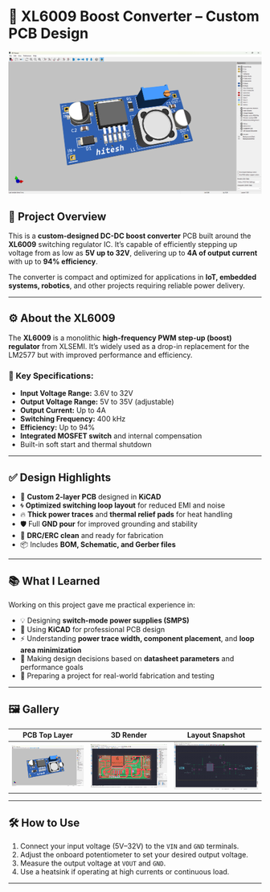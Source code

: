 # 🔋 XL6009 Boost Converter – Custom PCB Design

![XL6009 PCB Banner](XL6009-Boost-Converter/Images/3D_View_Top.png) 

## 📘 Project Overview

This is a **custom-designed DC-DC boost converter** PCB built around the **XL6009** switching regulator IC. It’s capable of efficiently stepping up voltage from as low as **5V up to 32V**, delivering up to **4A of output current** with up to **94% efficiency**.

The converter is compact and optimized for applications in **IoT, embedded systems, robotics**, and other projects requiring reliable power delivery.

---

## ⚙️ About the XL6009

The **XL6009** is a monolithic **high-frequency PWM step-up (boost) regulator** from XLSEMI. It’s widely used as a drop-in replacement for the LM2577 but with improved performance and efficiency.

### 🔑 Key Specifications:
- **Input Voltage Range:** 3.6V to 32V  
- **Output Voltage Range:** 5V to 35V (adjustable)  
- **Output Current:** Up to 4A  
- **Switching Frequency:** 400 kHz  
- **Efficiency:** Up to 94%  
- **Integrated MOSFET switch** and internal compensation  
- Built-in soft start and thermal shutdown

---

## ✅ Design Highlights

- 🔧 **Custom 2-layer PCB** designed in **KiCAD**
- 🌀 **Optimized switching loop layout** for reduced EMI and noise
- 🔥 **Thick power traces** and **thermal relief pads** for heat handling
- 🛡️ Full **GND pour** for improved grounding and stability
- 📐 **DRC/ERC clean** and ready for fabrication
- 📦 Includes **BOM, Schematic, and Gerber files**

---

## 📚 What I Learned

Working on this project gave me practical experience in:

- 💡 Designing **switch-mode power supplies (SMPS)**  
- 🧰 Using **KiCAD** for professional PCB design  
- ⚡ Understanding **power trace width, component placement**, and **loop area minimization**  
- 🧠 Making design decisions based on **datasheet parameters** and performance goals  
- 🧪 Preparing a project for real-world fabrication and testing

---

## 🖼️ Gallery

| PCB Top Layer | 3D Render | Layout Snapshot |
|:-------------:|:---------:|:---------------:|
| ![3D Top](XL6009-Boost-Converter/Images/3D_View_Top.png) | ![PCB LAYOUT](XL6009-Boost-Converter/Images/PCB_Layout.png) | ![Schematic](XL6009-Boost-Converter/Images/Schematic.png) |

---

## 🛠️ How to Use

1. Connect your input voltage (5V–32V) to the `VIN` and `GND` terminals.
2. Adjust the onboard potentiometer to set your desired output voltage.
3. Measure the output voltage at `VOUT` and `GND`.
4. Use a heatsink if operating at high currents or continuous load.

---
